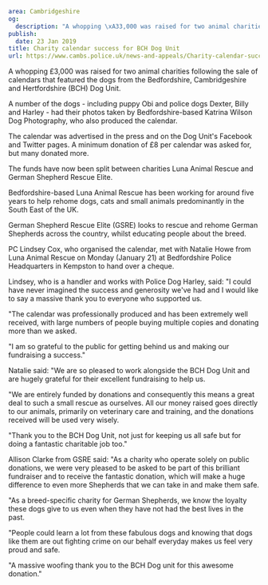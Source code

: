 ```yaml
area: Cambridgeshire
og:
  description: "A whopping \xA33,000 was raised for two animal charities following the sale of calendars that featured the dogs from the Bedfordshire, Cambridgeshire and Hertfordshire (BCH) Dog Unit."
publish:
  date: 23 Jan 2019
title: Charity calendar success for BCH Dog Unit
url: https://www.cambs.police.uk/news-and-appeals/Charity-calendar-success
```

A whopping £3,000 was raised for two animal charities following the sale of calendars that featured the dogs from the Bedfordshire, Cambridgeshire and Hertfordshire (BCH) Dog Unit.

A number of the dogs - including puppy Obi and police dogs Dexter, Billy and Harley - had their photos taken by Bedfordshire-based Katrina Wilson Dog Photography, who also produced the calendar.

The calendar was advertised in the press and on the Dog Unit's Facebook and Twitter pages. A minimum donation of £8 per calendar was asked for, but many donated more.

The funds have now been split between charities Luna Animal Rescue and German Shepherd Rescue Elite.

Bedfordshire-based Luna Animal Rescue has been working for around five years to help rehome dogs, cats and small animals predominantly in the South East of the UK.

German Shepherd Rescue Elite (GSRE) looks to rescue and rehome German Shepherds across the country, whilst educating people about the breed.

PC Lindsey Cox, who organised the calendar, met with Natalie Howe from Luna Animal Rescue on Monday (January 21) at Bedfordshire Police Headquarters in Kempston to hand over a cheque.

Lindsey, who is a handler and works with Police Dog Harley, said: "I could have never imagined the success and generosity we've had and I would like to say a massive thank you to everyone who supported us.

"The calendar was professionally produced and has been extremely well received, with large numbers of people buying multiple copies and donating more than we asked.

"I am so grateful to the public for getting behind us and making our fundraising a success."

Natalie said: "We are so pleased to work alongside the BCH Dog Unit and are hugely grateful for their excellent fundraising to help us.

"We are entirely funded by donations and consequently this means a great deal to such a small rescue as ourselves. All our money raised goes directly to our animals, primarily on veterinary care and training, and the donations received will be used very wisely.

"Thank you to the BCH Dog Unit, not just for keeping us all safe but for doing a fantastic charitable job too."

Allison Clarke from GSRE said: "As a charity who operate solely on public donations, we were very pleased to be asked to be part of this brilliant fundraiser and to receive the fantastic donation, which will make a huge difference to even more Shepherds that we can take in and make them safe.

"As a breed-specific charity for German Shepherds, we know the loyalty these dogs give to us even when they have not had the best lives in the past.

"People could learn a lot from these fabulous dogs and knowing that dogs like them are out fighting crime on our behalf everyday makes us feel very proud and safe.

"A massive woofing thank you to the BCH Dog unit for this awesome donation."
